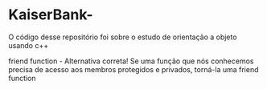 # KaiserBank-
O código desse repositório foi sobre o estudo de orientação  a objeto usando c++

friend function -  Alternativa correta! Se uma função que nós conhecemos precisa de acesso aos membros protegidos e privados, torná-la uma friend function 